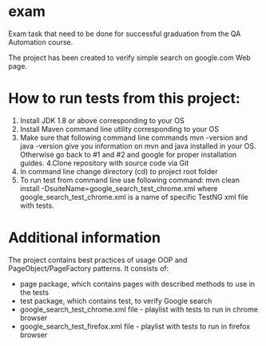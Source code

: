 # exam
Exam task that need to be done for successful graduation from the QA Automation course.

The project has been created to verify simple search on google.com Web page.

# How to run tests from this project:

1. Install JDK 1.8 or above corresponding to your OS
2. Install Maven command line utility corresponding to your OS
3. Make sure that following command line commands mvn -version and java -version give you information on mvn and java 
installed in your OS. Otherwise go back to #1 and #2 and google for proper installation guides.
4.Clone repository with source code via Git
5. In command line change directory (cd) to project root folder
6. To run test from command line use following command: mvn clean install -DsuiteName=google_search_test_chrome.xml 
where google_search_test_chrome.xml is a name of specific TestNG xml file with tests.

# Additional information

The project contains best practices of usage OOP and PageObject/PageFactory patterns. It consists of:
- page package, which contains pages with described methods to use in the tests
- test package, which contains test, to verify Google search 
- google_search_test_chrome.xml file - playlist with tests to run in chrome browser
- google_search_test_firefox.xml file - playlist with tests to run in firefox browser
